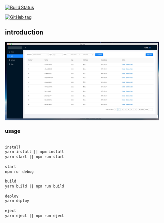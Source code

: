 [![Build Status](https://travis-ci.org/olivianate/react-spa.svg?branch=master)](https://travis-ci.org/olivianate/react-spa)

[![GitHub tag](https://img.shields.io/github/tag/olivianate/react-spa.svg)]()

## introduction

![image](https://github.com/olivianate/react-spa/blob/master/Screenshots/screen.png)


### usage
```

install
yarn install || npm install
yarn start || npm run start

start
npm run debug

build
yarn build || npm run build

deploy
yarn deploy

eject
yarn eject || npm run eject


```
